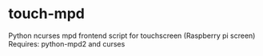 # touch-mpd
Python ncurses mpd frontend script for touchscreen (Raspberry pi screen)
Requires: python-mpd2 and curses
